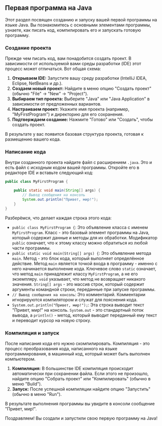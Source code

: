 ## Первая программа на Java

Этот раздел посвящен созданию и запуску вашей первой программы на языке Java. Вы познакомитесь с основными элементами программы, узнаете, как писать код, компилировать его и запускать готовую программу.

### Создание проекта

Прежде чем писать код, вам понадобится создать проект. В зависимости от используемой вами среды разработки (IDE) этот процесс может отличаться. Вот общая схема:

1. **Открываем IDE:** Запустите вашу среду разработки (IntelliJ IDEA, Eclipse, NetBeans и др.).
2. **Создаем новый проект:** Найдите в меню опцию "Создать проект" (обычно "File" -> "New" -> "Project").
3. **Выбираем тип проекта:**  Выберите "Java" или "Java Application" в зависимости от предложенных вариантов.
4. **Настраиваем проект:** Укажите имя проекта (например, "MyFirstProgram") и директорию для его сохранения.
5. **Подтверждаем создание:** Нажмите "Готово" или "Создать", чтобы создать проект.

В результате у вас появится базовая структура проекта, готовая к размещению вашего кода.

### Написание кода

Внутри созданного проекта найдите файл с расширением `.java`.  Это и есть файл с исходным кодом вашей программы. Откройте его в редакторе IDE и вставьте следующий код:

```java
public class MyFirstProgram {

    public static void main(String[] args) {
        // Вывод сообщения на консоль
        System.out.println("Привет, мир!");
    }
}
```

Разберёмся, что делает каждая строка этого кода:

* `public class MyFirstProgram {`: Это объявление класса с именем `MyFirstProgram`. Класс - это базовый элемент программы на Java, который содержит данные и методы для их обработки. Модификатор `public` означает, что к этому классу можно обратиться из любой части программы.
* `public static void main(String[] args) {`: Это объявление метода `main`. Метод - это блок кода, который выполняет определённое действие. Метод `main` является точкой входа в программу - именно с него начинается выполнение кода. Ключевое слово `static` означает, что метод `main` принадлежит классу `MyFirstProgram`, а не его экземпляру. `void` указывает, что метод не возвращает никакого значения. `String[] args` - это массив строк, который содержит аргументы командной строки, переданные при запуске программы.
* `// Вывод сообщения на консоль`: Это комментарий. Комментарии игнорируются компилятором и служат для пояснения кода.
* `System.out.println("Привет, мир!");`: Эта строка выводит текст "Привет, мир!" на консоль. `System.out` - это стандартный поток вывода, а `println()` - метод, который выводит переданный ему текст и переводит курсор на новую строку. 

### Компиляция и запуск

После написания кода его нужно скомпилировать. Компиляция - это процесс преобразования кода, написанного на языке программирования, в машинный код, который может быть выполнен компьютером.

1. **Компиляция:** В большинстве IDE компиляция происходит автоматически при сохранении файла.  Если этого не произошло, найдите опцию "Собрать проект" или "Компилировать" (обычно в меню "Build").
2. **Запуск:** После успешной компиляции найдите опцию "Запустить" (обычно в меню "Run"). 

В результате выполнения программы вы увидите в консоли сообщение "Привет, мир!".

Поздравляем! Вы создали и запустили свою первую программу на Java! 
